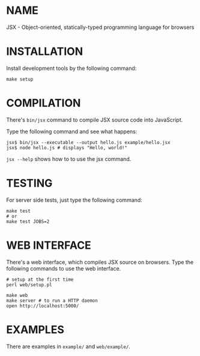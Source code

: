NAME
=======================

JSX - Object-oriented, statically-typed programming language for browsers

INSTALLATION
=======================

Install development tools by the following command:

    make setup

COMPILATION
=======================

There's `bin/jsx` command to compile JSX source code into JavaScript.

Type the following command and see what happens:

    jsx$ bin/jsx --executable --output hello.js example/hello.jsx
    jsx$ node hello.js # displays "Hello, world!"

`jsx --help` shows how to to use the jsx command.

TESTING
=======================

For server side tests, just type the following command:

    make test
    # or
    make test JOBS=2

WEB INTERFACE
=======================

There's a web interface, which compiles JSX source on browsers.
Type the following commands to use the web interface.

    # setup at the first time
    perl web/setup.pl

    make web
    make server # to run a HTTP daemon
    open http://localhost:5000/

EXAMPLES
=======================

There are examples in `example/` and `web/example/`.

